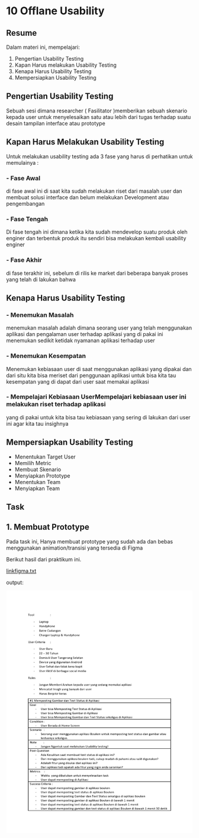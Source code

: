 # 10 Offlane Usability

## Resume
Dalam materi ini, mempelajari:
1. Pengertian Usability Testing
2. Kapan Harus melakukan Usability Testing
3. Kenapa Harus Usability Testing
4. Mempersiapkan Usability Testing

## Pengertian Usability Testing
Sebuah sesi dimana researcher ( Fasilitator )memberikan sebuah skenario kepada user untuk menyelesaikan satu atau lebih dari tugas terhadap suatu desain tampilan interface atau prototype

## Kapan Harus Melakukan Usability Testing
Untuk melakukan usability testing ada 3 fase yang harus di perhatikan untuk memulainya :

### - Fase Awal
di fase awal ini di saat kita sudah melakukan riset dari masalah user
dan membuat solusi interface dan belum melakukan Development atau pengembangan 

### - Fase Tengah
Di fase tengah ini dimana ketika kita sudah mendevelop suatu produk
oleh enginer dan terbentuk produk itu sendiri bisa melakukan kembali 
usability enginer

### - Fase Akhir
di fase terakhir ini, sebelum di rilis ke market dari beberapa banyak
proses yang telah di lakukan bahwa 

## Kenapa Harus Usability Testing
### - Menemukan Masalah
menemukan masalah adalah dimana seorang user yang telah menggunakan
aplikasi dan pengalaman user terhadap aplikasi yang di pakai ini 
menemukan sedikit ketidak nyamanan aplikasi terhadap user

### - Menemukan Kesempatan
Menemukan kebiasaan user di saat menggunakan aplikasi yang dipakai
dan dari situ kita bisa meriset dari penggunaan aplikasi untuk bisa
kita tau kesempatan yang di dapat dari user saat memakai aplikasi

### - Mempelajari Kebiasaan UserMempelajari kebiasaan user ini melakukan riset terhadap aplikasi
yang di pakai untuk kita bisa tau kebiasaan yang sering di lakukan
dari user ini agar kita tau insighnya

## Mempersiapkan Usability Testing
- Menentukan Target User
- Memilih Metric
- Membuat Skenario
- Menyiapkan Prototype
- Menentukan Team
- Menyiapkan Team

## Task
## 1. Membuat Prototype 
Pada task ini, Hanya membuat prototype yang sudah ada dan bebas menggunakan animation/transisi yang tersedia di Figma 

Berikut hasil dari praktikum ini.

[linkfigma.txt](./praktikum/linkfigma.txt)

output:

![ss](./screenshots/ss.jpg)




